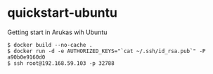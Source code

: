# quickstart-ubuntu
Getting start in Arukas wih Ubuntu

```
$ docker build --no-cache .
$ docker run -d -e AUTHORIZED_KEYS="`cat ~/.ssh/id_rsa.pub`" -P a90b0e9160d0
$ ssh root@192.168.59.103 -p 32788
```
